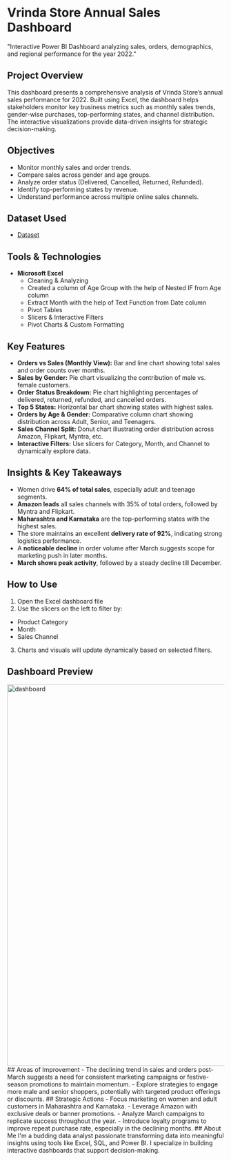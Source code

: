 # Vrinda Store Annual Sales Dashboard
"Interactive Power BI Dashboard analyzing sales, orders, demographics, and regional performance for the year 2022."
## Project Overview
This dashboard presents a comprehensive analysis of Vrinda Store’s annual sales performance for 2022. Built using Excel, the dashboard helps stakeholders monitor key business metrics such as monthly sales trends, gender-wise purchases, top-performing states, and channel distribution. The interactive visualizations provide data-driven insights for strategic decision-making.
## Objectives
- Monitor monthly sales and order trends.
- Compare sales across gender and age groups.
- Analyze order status (Delivered, Cancelled, Returned, Refunded).
- Identify top-performing states by revenue.
- Understand performance across multiple online sales channels.
## Dataset Used
- <a href="https://github.com/manshipriya01/vrinda_store_data_analysis_dashboard.xlsx/blob/main/vrinda_store_data%20_analysis.xlsx">Dataset</a>
## Tools & Technologies
- **Microsoft Excel**
  - Cleaning & Analyzing
  - Created a column of Age Group with the help of Nested IF from Age column
  - Extract Month with the help of Text Function from Date column
  - Pivot Tables
  - Slicers & Interactive Filters
  - Pivot Charts & Custom Formatting
 ## Key Features
  - **Orders vs Sales (Monthly View):** Bar and line chart showing total sales and order counts over months.
  - **Sales by Gender:** Pie chart visualizing the contribution of male vs. female customers.
  - **Order Status Breakdown:** Pie chart highlighting percentages of delivered, returned, refunded, and cancelled orders.
  - **Top 5 States:** Horizontal bar chart showing states with highest sales.
  - **Orders by Age & Gender:** Comparative column chart showing distribution across Adult, Senior, and Teenagers.
  - **Sales Channel Split:** Donut chart illustrating order distribution across Amazon, Flipkart, Myntra, etc.
  - **Interactive Filters:** Use slicers for Category, Month, and Channel to dynamically explore data.
 ## Insights & Key Takeaways
 - Women drive **64% of total sales**, especially adult and teenage segments.
 - **Amazon leads** all sales channels with 35% of total orders, followed by Myntra and Flipkart.
 - **Maharashtra and Karnataka** are the top-performing states with the highest sales.
 - The store maintains an excellent **delivery rate of 92%**, indicating strong logistics performance.
 - A **noticeable decline** in order volume after March suggests scope for marketing push in later months.
 - **March shows peak activity**, followed by a steady decline till December.
 ## How to Use
 1. Open the Excel dashboard file 
 2. Use the slicers on the left to filter by:
   - Product Category
   - Month
   - Sales Channel
 3. Charts and visuals will update dynamically based on selected filters.
## Dashboard Preview
<img width="1866" height="884" alt="dashboard" src="https://github.com/user-attachments/assets/4ab4d2dd-fee7-4c82-82a0-908a5e02b68d" />
## Areas of Improvement
 - The declining trend in sales and orders post-March suggests a need for consistent marketing campaigns or festive-season promotions to maintain momentum.
 - Explore strategies to engage more male and senior shoppers, potentially with targeted product offerings or discounts.
## Strategic Actions
- Focus marketing on women and adult customers in Maharashtra and Karnataka.
- Leverage Amazon with exclusive deals or banner promotions.
- Analyze March campaigns to replicate success throughout the year.
- Introduce loyalty programs to improve repeat purchase rate, especially in the declining months.
## About Me
I'm a budding data analyst passionate transforming data into meaningful insights using tools like Excel, SQL, and Power BI. I specialize in building interactive dashboards that support decision-making.

 
 


